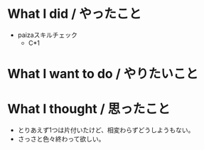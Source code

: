 # What I did / やったこと
- paizaスキルチェック
  - C\*1

# What I want to do / やりたいこと

# What I thought / 思ったこと
- とりあえず1つは片付いたけど、相変わらずどうしようもない。
- さっさと色々終わって欲しい。
